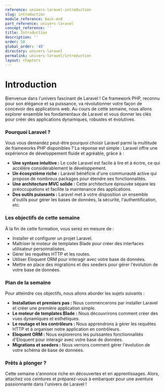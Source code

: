 ```yaml
---
reference: univers-laravel-introduction
slug: introduction
module_reference: back-end
part_reference: univers-laravel
concept_reference: ''
title: Introduction
description: ''
order: 50
global_order: '49'
directory: univers-laravel
permalink: univers-laravel/introduction
layout: chapters
---
```


# Introduction

Bienvenue dans l'univers fascinant de Laravel ! Ce framework PHP, reconnu pour son élégance et sa puissance, va révolutionner votre façon de concevoir des applications web. Au cours de cette semaine, nous allons explorer ensemble les fondamentaux de Laravel et vous donner les clés pour créer des applications dynamiques, robustes et évolutives.

### Pourquoi Laravel ?
Vous vous demandez peut-être pourquoi choisir Laravel parmi la multitude de frameworks PHP disponibles ? La réponse est simple : Laravel offre une expérience de développement fluide et agréable, grâce à :

* **Une syntaxe intuitive :** Le code Laravel est facile à lire et à écrire, ce qui accélère considérablement le développement.
* **Un écosystème riche :** Laravel bénéficie d'une communauté active qui propose de nombreux packages pour étendre ses fonctionnalités.
* **Une architecture MVC solide :** Cette architecture éprouvée sépare les préoccupations et facilite la maintenance des applications.
* **Des outils puissants :** Laravel met à votre disposition un ensemble d'outils pour gérer les bases de données, la sécurité, l'authentification, etc.

### Les objectifs de cette semaine
À la fin de cette formation, vous serez en mesure de :

* Installer et configurer un projet Laravel.
* Maîtriser le moteur de templates Blade pour créer des interfaces utilisateur personnalisées.
* Gérer les requêtes HTTP et les routes.
* Utiliser Eloquent ORM pour interagir avec votre base de données.
* Mettre en place des migrations et des seeders pour gérer l'évolution de votre base de données.

### Plan de la semaine
Pour atteindre ces objectifs, nous allons aborder les sujets suivants :

* **Installation et premiers pas :** Nous commencerons par installer Laravel et créer une première application simple.
* **Le moteur de templates Blade :** Nous découvrirons comment créer des vues dynamiques et esthétiques.
* **Le routage et les contrôleurs :** Nous apprendrons à gérer les requêtes HTTP et à organiser notre application en contrôleurs.
* **Eloquent ORM :** Nous explorerons les puissantes fonctionnalités d'Eloquent pour interagir avec votre base de données.
* **Migrations et seeders :** Nous verrons comment gérer l'évolution de votre schéma de base de données.

### Prêts à plonger ?
Cette semaine s'annonce riche en découvertes et en apprentissages. Alors, attachez vos ceintures et préparez-vous à embarquer pour une aventure passionnante dans l'univers de Laravel !
